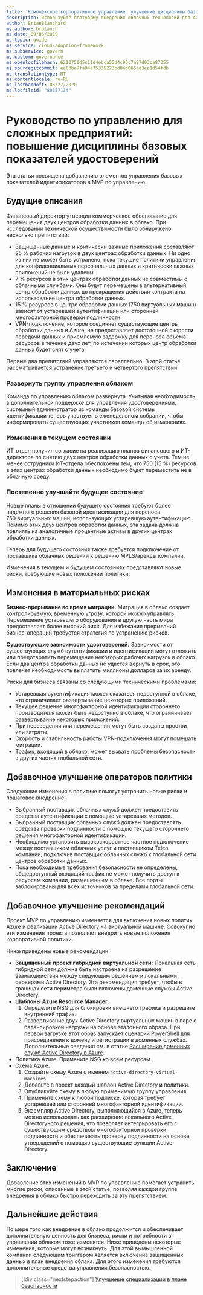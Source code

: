 ```yaml
---
title: 'Комплексное корпоративное управление: улучшение дисциплины базовых показателей идентификаторов'
description: Используйте платформу внедрения облачных технологий для Azure, чтобы узнать о добавлении элементов управления базовых показателей для минимального уровня контроля (MVP).
author: BrianBlanchard
ms.author: brblanch
ms.date: 09/06/2019
ms.topic: guide
ms.service: cloud-adoption-framework
ms.subservice: govern
ms.custom: governance
ms.openlocfilehash: 6210750d5c11d4ebca55d4c96c7a87d03ca87355
ms.sourcegitcommit: ea63be7fa94a75335223bd84d065ad3ea1d54fdb
ms.translationtype: MT
ms.contentlocale: ru-RU
ms.lasthandoff: 03/27/2020
ms.locfileid: "80357134"
---
```

<!-- cSpell:ignore CFO's MPLS -->

# <a name="governance-guide-for-complex-enterprises-improve-the-identity-baseline-discipline"></a>Руководство по управлению для сложных предприятий: повышение дисциплины базовых показателей удостоверений

Эта статья посвящена добавлению элементов управления базовых показателей идентификаторов в MVP по управлению.

## <a name="advancing-the-narrative"></a>Будущие описания

Финансовый директор утвердил коммерческое обоснование для перемещения двух центров обработки данных в облако. При исследовании технической осуществимости было обнаружено несколько препятствий:

- Защищенные данные и критически важные приложения составляют 25 % рабочих нагрузок в двух центрах обработки данных. Ни одно из них не может быть устранено, пока текущие политики управления для конфиденциальных персональных данных и критически важных приложений не были удалены.
- 7 % ресурсов в этих центрах обработки данных не совместимы с облачными службами. Они будут перемещены в альтернативный центр обработки данных до прекращения действия контракта на использование центра обработки данных.
- 15 % ресурсов в центре обработки данных (750 виртуальных машин) зависят от устаревшей аутентификации или сторонней многофакторной проверки подлинности.
- VPN-подключение, которое соединяет существующие центры обработки данных и Azure, не предоставляет достаточной скорости передачи данных и приемлемую задержку для переноса объема ресурсов в течение двух лет, по истечении которых центр обработки данных будет снят с учета.

Первые два препятствий управляются параллельно. В этой статье рассматривается устранение третьего и четвертого препятствий.

### <a name="expand-the-cloud-governance-team"></a>Развернуть группу управления облаком

Команда по управлению облаком развернута. Учитывая необходимость в дополнительной поддержке для управления удостоверениями, системный администратор из команды базовой системы идентификации теперь участвует в еженедельном собрании, чтобы информировать существующих участников команды об изменениях.

### <a name="changes-in-the-current-state"></a>Изменения в текущем состоянии

ИТ-отдел получил согласие на реализацию планов финансового и ИТ-директора по снятию двух центров обработки данных с учета. Тем не менее сотрудники ИТ-отдела обеспокоены тем, что 750 (15 %) ресурсов в этих центрах обработки данных необходимо будет переместить не в облачную среду.

### <a name="incrementally-improve-the-future-state"></a>Постепенно улучшайте будущее состояние

Новые планы в отношении будущего состояния требуют более надежного решения базовой идентификации для переноса 750 виртуальных машин, использующих устаревшую аутентификацию. Помимо этих двух центров обработки данных, эта задача должна повлиять на аналогичные процентные активы в других центрах обработки данных.

Теперь для будущего состояния также требуется подключение от поставщика облачных решений к решению MPLS/аренды компании.

Изменения в текущем и будущем состояниях представляют новые риски, требующие новых положений политики.

## <a name="changes-in-tangible-risks"></a>Изменения в материальных рисках

**Бизнес-прерывание во время миграции.** Миграция в облако создает контролируемую, временную угрозу, которой можно управлять. Перемещение устаревшего оборудования в другую часть мира предоставляет более высокий риск. Для избежания прерываний бизнес-операций требуется стратегия по устранению рисков.

**Существующие зависимости удостоверений.** Зависимости от существующих служб аутентификации и идентификации могут отложить или предотвратить перемещение некоторых рабочих нагрузок в облако. Если два центра обработки данных не удастся вернуть в срок, это повлечет необходимость выплатить миллионы долларов за их аренду.

Риски для бизнеса связаны со следующими техническими проблемами:

- Устаревшая аутентификация может оказаться недоступной в облаке, что ограничивает развертывание некоторых приложений.
- Текущее решение многофакторной идентификации стороннего производителя может быть недоступно в облаке, что ограничивает развертывание некоторых приложений.
- При переведении или перемещении могут быть созданы простои или затраты.
- Скорость и стабильность работы VPN-подключения могут помешать миграции.
- Трафик, входящий в облако, может вызвать проблемы безопасности в других частях глобальной сети.

## <a name="incremental-improvement-of-the-policy-statements"></a>Добавочное улучшение операторов политики

Следующие изменения в политике помогут устранить новые риски и пошаговое внедрение.

- Выбранный поставщик облачных служб должен предоставить средства аутентификации с помощью устаревших методов.
- Выбранный поставщик облачных служб должен предоставлять средства проверки подлинности с помощью текущего стороннего решения многофакторной идентификации.
- Необходимо установить высокоскоростное частное подключение между поставщиком облачных услуг и поставщиком Telco компании, подключив поставщик облачных служб к глобальной сети центров обработки данных.
- Пока необходимые требования безопасности не определены, общедоступный входящий трафик не может получить доступ к ресурсам компании, размещенным в облаке. Все порты заблокированы для всех источников за пределами глобальной сети.

## <a name="incremental-improvement-of-the-best-practices"></a>Добавочное улучшение рекомендаций

Проект MVP по управлению изменяется для включения новых политик Azure и реализации Active Directory на виртуальной машине. Совокупно эти изменения проекта позволяют внедрить новые положения корпоративной политики.

Ниже приведены новые рекомендации:

- **Защищенный проект гибридной виртуальной сети:** Локальная сеть гибридной сети должна быть настроена на разрешение взаимодействия между следующим решением и локальными серверами Active Directory. Эта рекомендация требует, чтобы в границах сети периметра были включены доменные службы Active Directory.
- **Шаблоны Azure Resource Manager**.
    1. Определите NSG для блокировки внешнего трафика и разрешите внутренний трафик.
    2. Развертывание двух Active Directory виртуальных машин в паре с балансировкой нагрузки на основе эталонного образа. При первой загрузке этот образ запускает сценарий PowerShell для присоединения к домену и регистрации в доменных службах. Дополнительные сведения см. в статье [Расширение доменных служб Active Directory в Azure](https://docs.microsoft.com/azure/architecture/reference-architectures/identity/adds-extend-domain).
- Политика Azure. Примените NSG ко всем ресурсам.
- Схема Azure.
    1. Создайте схему Azure с именем `active-directory-virtual-machines`.
    2. Добавьте в проект каждый шаблон Active Directory и политики.
    3. Опубликуйте схему в любую применимую группу управления.
    4. Примените схему к любой подписке, которая требует устаревшей или сторонней многофакторной идентификации.
    5. Экземпляр Active Directory, выполняющийся в Azure, теперь можно использовать как расширение локального Active Directoryного решения, что позволяет интегрировать его с существующим средством многофакторной проверки подлинности и обеспечивать проверку подлинности на основе утверждений с помощью существующие функции Active Directory.

## <a name="conclusion"></a>Заключение

Добавление этих изменений в MVP по управлению помогает устранить многие риски, описанные в этой статье, позволяя каждой группе внедрения в облако быстро переходить за эту препятствием.

## <a name="next-steps"></a>Дальнейшие действия

По мере того как внедрение в облако продолжится и обеспечивает дополнительную ценность для бизнеса, риски и потребности в управлении облаком тоже изменятся. Ниже приведены некоторые изменения, которые могут возникнуть. Для этой вымышленной компании следующим триггером является включение защищенных данных в план внедрения облака. Для этого изменения требуются дополнительные средства управления безопасностью.

> [!div class="nextstepaction"]
> [Улучшение специализации в плане безопасности](./security-baseline-improvement.md)
